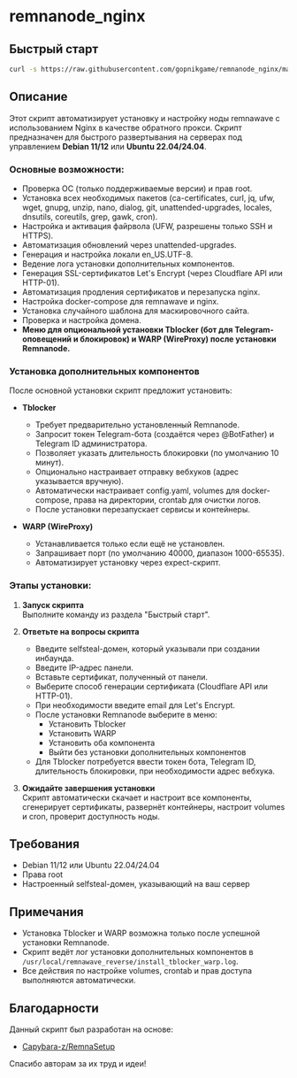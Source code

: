 ﻿# remnanode_nginx

## Быстрый старт

```bash
curl -s https://raw.githubusercontent.com/gopnikgame/remnanode_nginx/main/install_remnanode_nginx.sh -o /tmp/install_remnanode_nginx.sh && sudo bash /tmp/install_remnanode_nginx.sh
```

## Описание

Этот скрипт автоматизирует установку и настройку ноды remnawave с использованием Nginx в качестве обратного прокси. Скрипт предназначен для быстрого развертывания на серверах под управлением **Debian 11/12** или **Ubuntu 22.04/24.04**.

### Основные возможности:

- Проверка ОС (только поддерживаемые версии) и прав root.
- Установка всех необходимых пакетов (ca-certificates, curl, jq, ufw, wget, gnupg, unzip, nano, dialog, git, unattended-upgrades, locales, dnsutils, coreutils, grep, gawk, cron).
- Настройка и активация файрвола (UFW, разрешены только SSH и HTTPS).
- Автоматизация обновлений через unattended-upgrades.
- Генерация и настройка локали en_US.UTF-8.
- Ведение лога установки дополнительных компонентов.
- Генерация SSL-сертификатов Let's Encrypt (через Cloudflare API или HTTP-01).
- Автоматизация продления сертификатов и перезапуска nginx.
- Настройка docker-compose для remnawave и nginx.
- Установка случайного шаблона для маскировочного сайта.
- Проверка и настройка домена.
- **Меню для опциональной установки Tblocker (бот для Telegram-оповещений и блокировок) и WARP (WireProxy) после установки Remnanode.**

### Установка дополнительных компонентов

После основной установки скрипт предложит установить:

- **Tblocker**  
  - Требует предварительно установленный Remnanode.
  - Запросит токен Telegram-бота (создаётся через @BotFather) и Telegram ID администратора.
  - Позволяет указать длительность блокировки (по умолчанию 10 минут).
  - Опционально настраивает отправку вебхуков (адрес указывается вручную).
  - Автоматически настраивает config.yaml, volumes для docker-compose, права на директории, crontab для очистки логов.
  - После установки перезапускает сервисы и контейнеры.

- **WARP (WireProxy)**
  - Устанавливается только если ещё не установлен.
  - Запрашивает порт (по умолчанию 40000, диапазон 1000-65535).
  - Автоматизирует установку через expect-скрипт.

### Этапы установки:

1. **Запуск скрипта**  
   Выполните команду из раздела "Быстрый старт".

2. **Ответьте на вопросы скрипта**  
   - Введите selfsteal-домен, который указывали при создании инбаунда.
   - Введите IP-адрес панели.
   - Вставьте сертификат, полученный от панели.
   - Выберите способ генерации сертификата (Cloudflare API или HTTP-01).
   - При необходимости введите email для Let's Encrypt.
   - После установки Remnanode выберите в меню:  
     - Установить Tblocker  
     - Установить WARP  
     - Установить оба компонента  
     - Выйти без установки дополнительных компонентов  
   - Для Tblocker потребуется ввести токен бота, Telegram ID, длительность блокировки, при необходимости адрес вебхука.

3. **Ожидайте завершения установки**  
   Скрипт автоматически скачает и настроит все компоненты, сгенерирует сертификаты, развернёт контейнеры, настроит volumes и cron, проверит доступность ноды.

## Требования

- Debian 11/12 или Ubuntu 22.04/24.04
- Права root
- Настроенный selfsteal-домен, указывающий на ваш сервер

## Примечания

- Установка Tblocker и WARP возможна только после успешной установки Remnanode.
- Скрипт ведёт лог установки дополнительных компонентов в `/usr/local/remnawave_reverse/install_tblocker_warp.log`.
- Все действия по настройке volumes, crontab и прав доступа выполняются автоматически.

## Благодарности

Данный скрипт был разработан на основе:

- [Capybara-z/RemnaSetup](https://github.com/Capybara-z/RemnaSetup)

Спасибо авторам за их труд и идеи!